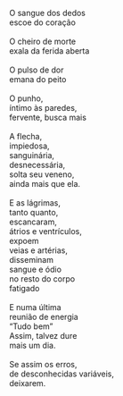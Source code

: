 O sangue dos dedos
\
escoe do coração
\
\
O cheiro de morte
\
exala da ferida aberta
\
\
O pulso de dor
\
emana do peito
\
\
O punho,
\
íntimo às paredes,
\
fervente, busca mais
\
\
A flecha,
\
impiedosa,
\
sanguinária,
\
desnecessária,
\
solta seu veneno,
\
ainda mais que ela.
\
\
E as lágrimas,
\
tanto quanto,
\
escancaram,
\
átrios e ventrículos,
\
expoem
\
veias e artérias,
\
disseminam
\
sangue e ódio
\
no resto do corpo
\
fatigado
\
\
E numa última
\
reunião de energia
\
“Tudo bem”
\
Assim, talvez dure
\
mais um dia.
\
\
Se assim os erros,
\
de desconhecidas variáveis,
\
deixarem.
